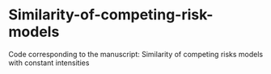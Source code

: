 # Similarity-of-competing-risk-models
Code corresponding to the manuscript: Similarity of competing risks models with constant intensities

